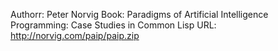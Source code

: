 Authorr: Peter Norvig
Book: Paradigms of Artificial Intelligence Programming: Case Studies in Common Lisp
URL: http://norvig.com/paip/paip.zip
